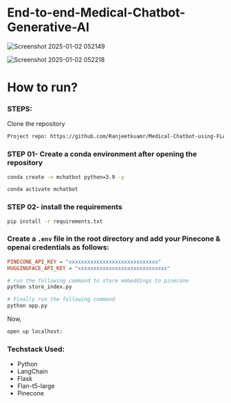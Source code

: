 # End-to-end-Medical-Chatbot-Generative-AI

![Screenshot 2025-01-02 052149](https://github.com/user-attachments/assets/01827be4-0f47-401d-865d-6786e386b4c4)

![Screenshot 2025-01-02 052218](https://github.com/user-attachments/assets/1da38803-dd73-4771-a6e4-2fcab2ce9f74)


# How to run?
### STEPS:

Clone the repository

```bash
Project repo: https://github.com/Ranjeetkuamr/Medical-Chatbot-using-FLAN-T5-Large
```
### STEP 01- Create a conda environment after opening the repository

```bash
conda create -n mchatbot python=3.9 -y
```

```bash
conda activate mchatbot
```


### STEP 02- install the requirements
```bash
pip install -r requirements.txt
```


### Create a `.env` file in the root directory and add your Pinecone & openai credentials as follows:

```ini
PINECONE_API_KEY = "xxxxxxxxxxxxxxxxxxxxxxxxxxxxx"
HUGGINGFACE_API_KEY = "xxxxxxxxxxxxxxxxxxxxxxxxxxxxx"
```


```bash
# run the following command to store embeddings to pinecone
python store_index.py
```

```bash
# Finally run the following command
python app.py
```

Now,
```bash
open up localhost:
```


### Techstack Used:

- Python
- LangChain
- Flask
- Flan-t5-large
- Pinecone

